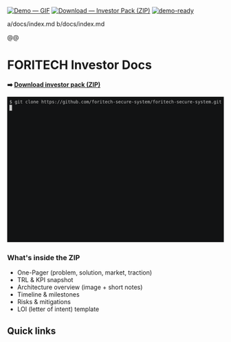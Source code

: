 [![Demo — GIF](https://img.shields.io/badge/Demo-GIF-00B2FF?logo=github&logoColor=white)](assets/demo.gif)
[![Download — Investor Pack (ZIP)](https://img.shields.io/badge/Download-ZIP-2ea44f?logo=github)](https://github.com/forrybg/foritech-investor-demo/releases/latest/download/foritech-investor-pack.zip)
[![demo-ready](https://img.shields.io/badge/demo-ready-brightgreen)](assets/demo.gif)

a/docs/index.md
b/docs/index.md

@@
# FORITECH Investor Docs
 
**➡️ [Download investor pack (ZIP)](https://github.com/forrybg/foritech-investor-demo/releases/latest/download/foritech-investor-pack.zip)**

[![Demo (GIF)](assets/demo.gif)](assets/demo.gif)

### What's inside the ZIP
- One-Pager (problem, solution, market, traction)
- TRL & KPI snapshot
- Architecture overview (image + short notes)
- Timeline & milestones
- Risks & mitigations
- LOI (letter of intent) template

 ## Quick links

